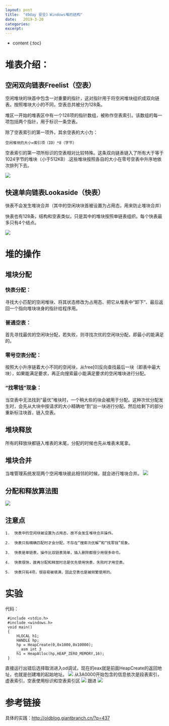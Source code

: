 ```yaml
---
layout: post
title:  "《0day 安全》Windows堆的结构"
date:   2019-3-20
categories: 
excerpt: 
---
```


* content
{:toc}





# **堆表介绍**：

## **空闲双向链表Freelist（空表）**

空闲堆块的块首中包含一对重要的指针，这对指针用于将空闲堆块组织成双向链表。按照堆块大小的不同，空表总共被分为128条。

堆区一开始的堆表区中有一个128项的指针数组，被称作空表索引。该数组的每一项包括两个指针，用于标识一条空表。

除了空表索引的第一项外，其余空表的大小为：

	空闲堆块的大小=索引项（ID）*8（字节）

空表索引的第一项所标识的空表相对比较特殊。这条双向链表链入了所有大于等于1024字节的堆块（小于512KB）.这些堆块按照各自的大小在零号空表中升序地依次排列下去。

![](http://ww1.sinaimg.cn/large/7fb67c86gy1g1dtqdncczj20w90nitgg.jpg)

## **快速单向链表Lookaside（快表）**

快表不会发生堆块合并（其中的空闲块块首被设置为占用态，用来防止堆块合并）

快表也有128条，结构和空表类似，只是其中的堆块按照单链表组织。每个快表最多只有4个结点。

![](http://ww1.sinaimg.cn/large/7fb67c86gy1g1dtqyl33oj20nm0j3dhz.jpg)

# **堆的操作**

## **堆块分配**

### **快表分配：**

寻找大小匹配的空闲堆块、将其状态修改为占用态、把它从堆表中“卸下”、最后返回一个指向堆块块身的指针给程序用。

### **普通空表：**

首先寻找最优的空闲块分配，若失败，则寻找次优的空闲块分配，即最小的能满足的。

### **零号空表分配：**

按照大小升序链着大小不同的空闲块，从free[0]反向查找最后一块（即表中最大块），如果能满足要求，再正向搜索最小能满足要求的空闲堆块进行分配。

### **“找零钱”现象：**

当空表中无法找到“最优”堆块时，一个稍大些的块会被用于分配。这种次优分配发生时，会先从大块中按请求的大小精确地“割”出一块进行分配。然后给剩下的部分重新标注块首，链入空表。

## **堆块释放**

所有的释放块都链入堆表的末尾，分配的时候也先从堆表末尾拿。

## **堆块合并**

当堆管理系统发现两个空闲堆块彼此相邻的时候，就会进行堆块合并。
![](http://ww1.sinaimg.cn/large/7fb67c86gy1g1dtrpe83nj20g40fm42k.jpg)

## **分配和释放算法图**

![](http://ww1.sinaimg.cn/large/7fb67c86gy1g1dts2niw7j20kl0adae2.jpg)

## **注意点**

	1.  快表中的空闲块被设置为占用态，故不会发生堆块合并操作。

	2.  快表只有精确匹配时才会分配，不存在“搜索次优解”和“找零钱”现象。

	3.  快表是单链表，操作比双链表简单，插入删除都很少用很多命令。

	4.  快表很快，故再分配和释放时总是优先使用快表，失败时才用空表。

	5.  快表只有4项，很容易被填满，因此空表也是被频繁使用的。


# **实验**
代码：

	 #include <stdio.h>
	 #include <windows.h>
	 void main()
	 {
		 HLOCAL h1;
		 HANDLE hp;
		 hp = HeapCreate(0,0x1000,0x10000);
		 __asm int 3
		 h1 = HeapAlloc(hp,HEAP_ZERO_MEMORY,16);
	 }

直接运行出错后选择取消进入od调试，现在的eax就是前面HeapCreate的返回地址，也就是创建堆的起始地址。
![](http://ww1.sinaimg.cn/large/7fb67c86ly1g1pr3vpjrcj213h0nxacu.jpg)
从3A0000开始包含的信息依次是段表索引，虚表索引，空表使用标识和空表索引区
![](http://ww1.sinaimg.cn/large/7fb67c86ly1g1pr5hsjycj20y20j5dhi.jpg)
跟进
![](http://ww1.sinaimg.cn/large/7fb67c86ly1g1pr720zxhj20gl0ar74z.jpg)


# **参考链接**
具体的实践：http://oldblog.giantbranch.cn/?p=437
